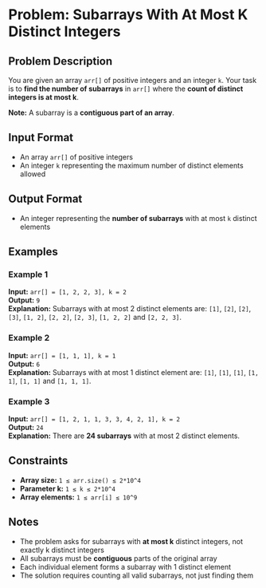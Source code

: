 # Problem: Subarrays With At Most K Distinct Integers

## Problem Description
You are given an array `arr[]` of positive integers and an integer `k`. Your task is to **find the number of subarrays** in `arr[]` where the **count of distinct integers is at most k**.

**Note:** A subarray is a **contiguous part of an array**.

## Input Format
- An array `arr[]` of positive integers
- An integer `k` representing the maximum number of distinct elements allowed

## Output Format
- An integer representing the **number of subarrays** with at most `k` distinct elements

## Examples

### Example 1
**Input:** `arr[] = [1, 2, 2, 3], k = 2`<br/>
**Output:** `9`<br/>
**Explanation:** Subarrays with at most 2 distinct elements are: `[1]`, `[2]`, `[2]`, `[3]`, `[1, 2]`, `[2, 2]`, `[2, 3]`, `[1, 2, 2]` and `[2, 2, 3]`.

### Example 2
**Input:** `arr[] = [1, 1, 1], k = 1`<br/>
**Output:** `6`<br/>
**Explanation:** Subarrays with at most 1 distinct element are: `[1]`, `[1]`, `[1]`, `[1, 1]`, `[1, 1]` and `[1, 1, 1]`.

### Example 3
**Input:** `arr[] = [1, 2, 1, 1, 3, 3, 4, 2, 1], k = 2`<br/>
**Output:** `24`<br/>
**Explanation:** There are **24 subarrays** with at most 2 distinct elements.

## Constraints
- **Array size:** `1 ≤ arr.size() ≤ 2*10^4`
- **Parameter k:** `1 ≤ k ≤ 2*10^4`
- **Array elements:** `1 ≤ arr[i] ≤ 10^9`

## Notes
- The problem asks for subarrays with **at most k** distinct integers, not exactly k distinct integers
- All subarrays must be **contiguous** parts of the original array
- Each individual element forms a subarray with 1 distinct element
- The solution requires counting all valid subarrays, not just finding them

